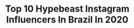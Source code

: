 ---
title: Top 10 Hypebeast Instagram Influencers In Brazil In 2020
description: >-
  Find top hypebeast Instagram influencers in Brazil in 2020. Most popular hashtags: #hypebeast #instagood #nike #brazil.
platform: Instagram
profiles:
  - username: "off.pepe"
    fullname: >-
      " j u s t i n™ " 🚀  | ~6k
    location: "Brazil"
    followers: 6177
    engagement: 1038
    commentsToLikes: 0.080718
    id: ck5hofl2sph4x0i11mez17vqu
    verified: false
    hashtags: "#detailshot, #chucks, #a3b, #jordan1s"
  - username: "elionay_freitas"
    fullname: >-
      Elionay Freitas
    location: "Brazil"
    followers: 35200
    engagement: 601
    commentsToLikes: 0.127522
    id: ck8t14bpauf6z0j78r3buocm3
    verified: false
    hashtags: "#followforfollowback, #gyn, #picoftheday, #follow"
  - username: "brendagasparoto"
    fullname: >-
      Brenda Gasparoto
    location: "Brazil"
    followers: 213873
    engagement: 853
    commentsToLikes: 0.008645
    id: ck5hcby01h8wu0i113nrs6l0h
    verified: false
    hashtags: "#beach, #adidas, #adidascasual, #outfitlove"
  - username: "meloandre__"
    fullname: >-
      andré melo
    location: "Brazil"
    followers: 45808
    engagement: 1482
    commentsToLikes: 0.010916
    id: ck0w4k2ziyyn30i19j5ly7ev6
    verified: false
    hashtags: "#soft, #softgrunge, #indie, #valentino"
  - username: "yes_miney"
    fullname: >-
      Iasmin Braga David
    location: "Brazil"
    followers: 4278
    engagement: 1886
    commentsToLikes: 0.109185
    id: ck8wekwpwe7jm0j7823qo8u0p
    verified: false
    hashtags: "#xyzbca, #gucci, #dior, #trending"
  - username: "baconman.pk"
    fullname: >-
      🇧🇷Vance Poubel 🦁
    location: "Brazil"
    followers: 20133
    engagement: 526
    commentsToLikes: 0.026380
    id: ck6u9dhncwxbu0j71pm0v3sz6
    verified: false
    hashtags: "#ayacucho, #ayacuchoperu, #trilheirasdobrasil, #model"
  - username: "fabio.fabregas.3"
    fullname: >-
      Fábio Fabregas
    location: "Brazil"
    followers: 3212
    engagement: 1774
    commentsToLikes: 0.129836
    id: ck8t2vlrk0v2t0j78n3nmmmuj
    verified: false
    hashtags: "#onfeet, #nikeshoes, #chaosbalance, #jordan4"
  - username: "fashionpridebr"
    fullname: >-
      Fashion Pride
    location: "Brazil"
    followers: 238707
    engagement: 251
    commentsToLikes: 0.008817
    id: ck15s7ku6bmkt0i19eaoximfp
    verified: false
    hashtags: "#modelo, #oculos, #totalmentedemais, #machoalfa"
  - username: "mattfinphotography"
    fullname: >-
      𝐌𝐚𝐭𝐭 𝐅𝐢𝐧𝐝𝐥𝐚𝐲 𝐏𝐡𝐨𝐭𝐨𝐠𝐫𝐚𝐩𝐡𝐲
    location: "Brazil"
    followers: 14547
    engagement: 709
    commentsToLikes: 0.088053
    id: ck137mm90cadb0i195mofk9g3
    verified: false
    hashtags: "#main, #goexplore, #theimaged, #citygrammers"
  - username: "babylonartist"
    fullname: >-
      Babylon℠
    location: "Brazil"
    followers: 25146
    engagement: 1198
    commentsToLikes: 0.020165
    id: ck5hdzfmzq7eo0i11qllbiy5a
    verified: false
    hashtags: "#work, #hapy, #gucci, #supreme"
---